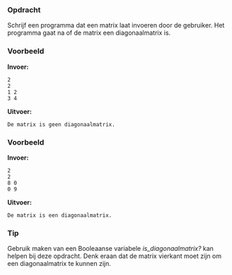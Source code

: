 ### Opdracht
Schrijf een programma dat een matrix laat invoeren door de gebruiker.
Het programma gaat na of de matrix een diagonaalmatrix is.


### Voorbeeld

**Invoer:**

    2
    2
    1 2
    3 4

**Uitvoer:**

    De matrix is geen diagonaalmatrix.

### Voorbeeld

**Invoer:**

    2
    2
    8 0
    0 9

**Uitvoer:**

    De matrix is een diagonaalmatrix.

### Tip
Gebruik maken van een Booleaanse variabele *is_diagonaalmatrix?* kan helpen bij deze opdracht.
Denk eraan dat de matrix vierkant moet zijn om een diagonaalmatrix te kunnen zijn.

